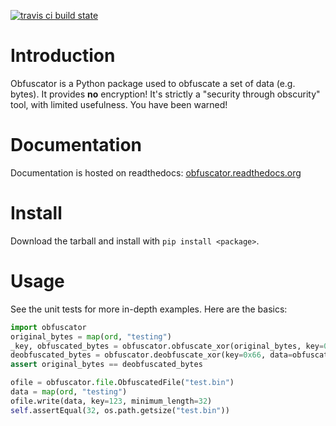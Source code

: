 [![travis ci build state](https://travis-ci.org/mtik00/obfuscator.svg?branch=master)](https://travis-ci.org/mtik00/obfuscator)

Introduction
============

Obfuscator is a Python package used to obfuscate a set of data (e.g. bytes).  It
provides **no** encryption!  It's strictly a "security through obscurity" tool,
with limited usefulness.  You have been warned!

Documentation
=============

Documentation is hosted on readthedocs: [obfuscator.readthedocs.org](http://obfuscator.readthedocs.org/en/latest/)

Install
=======
Download the tarball and install with `pip install <package>`.

Usage
=====
See the unit tests for more in-depth examples.  Here are the basics:

```python
import obfuscator
original_bytes = map(ord, "testing")
_key, obfuscated_bytes = obfuscator.obfuscate_xor(original_bytes, key=0x66)
deobfuscated_bytes = obfuscator.deobfuscate_xor(key=0x66, data=obfuscated_bytes)
assert original_bytes == deobfuscated_bytes

ofile = obfuscator.file.ObfuscatedFile("test.bin")
data = map(ord, "testing")
ofile.write(data, key=123, minimum_length=32)
self.assertEqual(32, os.path.getsize("test.bin"))
```